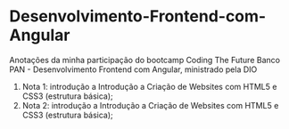 # Desenvolvimento-Frontend-com-Angular
Anotações da minha participação do bootcamp Coding The Future Banco PAN - Desenvolvimento Frontend com Angular, ministrado pela DIO


1. Nota 1: introdução a Introdução a Criação de Websites com HTML5 e CSS3 (estrutura básica);
2. Nota 2: introdução a Introdução a Criação de Websites com HTML5 e CSS3 (estrutura básica); 
